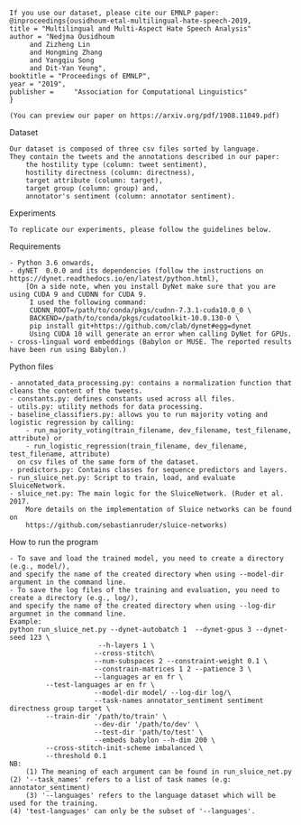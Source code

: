 
	If you use our dataset, please cite our EMNLP paper:
	@inproceedings{ousidhoum-etal-multilingual-hate-speech-2019,
	title = "Multilingual and Multi-Aspect Hate Speech Analysis"
	author = "Nedjma Ousidhoum
         and Zizheng Lin
         and Hongming Zhang
         and Yangqiu Song
         and Dit-Yan Yeung",
	booktitle = "Proceedings of EMNLP",
	year = "2019",
	publisher = 	"Association for Computational Linguistics"
	}

	(You can preview our paper on https://arxiv.org/pdf/1908.11049.pdf)

Dataset

	Our dataset is composed of three csv files sorted by language. 
	They contain the tweets and the annotations described in our paper:
		the hostility type (column: tweet sentiment), 
		hostility directness (column: directness), 
		target attribute (column: target), 
		target group (column: group) and, 
		annotator's sentiment (column: annotator sentiment).

Experiments

	To replicate our experiments, please follow the guidelines below.

Requirements
	
	- Python 3.6 onwards,
	- dyNET  0.0.0 and its dependencies (follow the instructions on https://dynet.readthedocs.io/en/latest/python.html),
		[On a side note, when you install DyNet make sure that you are using CUDA 9 and CUDNN for CUDA 9. 
		 I used the following command:
	  	 CUDNN_ROOT=/path/to/conda/pkgs/cudnn-7.3.1-cuda10.0_0 \
		 BACKEND=/path/to/conda/pkgs/cudatoolkit-10.0.130-0 \
		 pip install git+https://github.com/clab/dynet#egg=dynet 
	  	 Using CUDA 10 will generate an error when calling DyNet for GPUs.
	- cross-lingual word embeddings (Babylon or MUSE. The reported results have been run using Babylon.)
		

Python files

	- annotated_data_processing.py: contains a normalization function that cleans the content of the tweets.
	- constants.py: defines constants used across all files.
	- utils.py: utility methods for data processing.
	- baseline_classifiers.py: allows you to run majority voting and logistic regression by calling:
		- run_majority_voting(train_filename, dev_filename, test_filename, attribute) or
		- run_logistic_regression(train_filename, dev_filename, test_filename, attribute)
	  on csv files of the same form of the dataset.	
	- predictors.py: Contains classes for sequence predictors and layers.
	- run_sluice_net.py: Script to train, load, and evaluate SluiceNetwork.
	- sluice_net.py: The main logic for the SluiceNetwork. (Ruder et al. 2017. 
		More details on the implementation of Sluice networks can be found on 
		https://github.com/sebastianruder/sluice-networks)	  

How to run the program

	- To save and load the trained model, you need to create a directory (e.g., model/), 
	and specify the name of the created directory when using --model-dir argument in the command line.
	- To save the log files of the training and evaluation, you need to create a directory (e.g., log/), 
	and specify the name of the created directory when using --log-dir argumnet in the command line.
	Example:
	python run_sluice_net.py --dynet-autobatch 1  --dynet-gpus 3 --dynet-seed 123 \
                          --h-layers 1 \
                         --cross-stitch\
                         --num-subspaces 2 --constraint-weight 0.1 \
                         --constrain-matrices 1 2 --patience 3 \
                         --languages ar en fr \
			 --test-languages ar en fr \
                         --model-dir model/ --log-dir log/\
                         --task-names annotator_sentiment sentiment directness group target \
			 --train-dir '/path/to/train' \
                         --dev-dir '/path/to/dev' \
                         --test-dir 'path/to/test' \
                         --embeds babylon --h-dim 200 \
			 --cross-stitch-init-scheme imbalanced \
			 --threshold 0.1
	NB: 
    	(1) The meaning of each argument can be found in run_sluice_net.py
	(2) '--task_names' refers to a list of task names (e.g: annotator_sentiment)
    	(3) '--languages' refers to the language dataset which will be used for the training. 
	(4) 'test-languages' can only be the subset of '--languages'.


